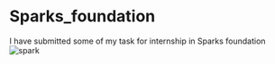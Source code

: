 # Sparks_foundation
I have submitted some of my task for internship in Sparks foundation
![spark](https://user-images.githubusercontent.com/101973395/212830810-21e03470-8a77-4b17-96b7-d3190c2f0259.jpg)
